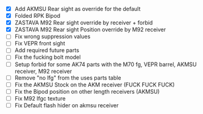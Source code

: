 - [x] Add AKMSU Rear sight as override for the default
- [x] Folded RPK Bipod
- [x] ZASTAVA M92 Rear sight override by receiver + forbid
- [x] ZASTAVA M92 Rear sight Position override by M92 receiver
- [ ] Fix wrong suppression values
- [ ] Fix VEPR front sight
- [ ] Add required future parts
- [ ] Fix the fucking bolt model
- [ ] Setup forbid for some AK74 parts with the M70 fg, VEPR barrel, AKMSU receiver, M92 receiver
- [ ] Remove "no lfg" from the uses parts table
- [ ] Fix the AKMSU Stock on the AKM receiver (FUCK FUCK FUCK)
- [ ] Fix the Bipod position on other length receivers (AKMSU)
- [ ] Fix M92 lfgc texture
- [ ] Fix Default flash hider on akmsu receiver